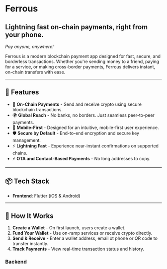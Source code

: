 # Ferrous

## **Lightning fast on-chain payments, right from your phone.**
*Pay anyone, anywhere!*  


Ferrous is a modern blockchain payment app designed for fast, secure, and borderless transactions. Whether you're sending money to a friend, paying for a service, or making cross-border payments, Ferrous delivers instant, on-chain transfers with ease.

---

## 🚀 Features

- 🔗 **On-Chain Payments** - Send and receive crypto using secure blockchain transactions.
- 🌍 **Global Reach** - No banks, no borders. Just seamless peer-to-peer payments.
- 📱 **Mobile-First** - Designed for an intuitive, mobile-first user experience.
- 🛡️ **Secure by Default** - End-to-end encryption and secure key management.
- ⚡ **Lightning Fast** - Experience near-instant confirmations on supported chains.
- ⚡ **OTA and Contact-Based Payments** - No long addresses to copy.


---

## 📦 Tech Stack

- **Frontend**: Flutter (iOS & Android)


---

## 🧠 How It Works

1. **Create a Wallet** - On first launch, users create a wallet.
2. **Fund Your Wallet** - Use on-ramp services or receive crypto directly.
3. **Send & Receive** - Enter a wallet address, email ot phone or QR code to transfer instantly.
4. **Track Payments** - View real-time transaction status and history.


### Backend
